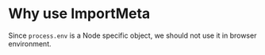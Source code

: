 # Why use ImportMeta

Since `process.env` is a Node specific object, we should not use it in browser environment.
